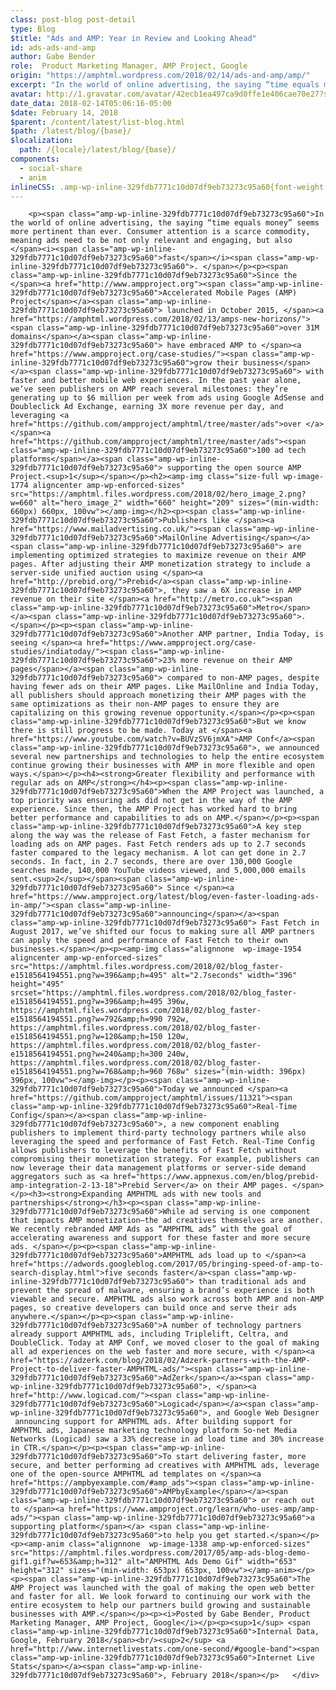 ```yaml
---
class: post-blog post-detail
type: Blog
$title: "Ads and AMP: Year in Review and Looking Ahead"
id: ads-ads-and-amp
author: Gabe Bender
role:  Product Marketing Manager, AMP Project, Google
origin: "https://amphtml.wordpress.com/2018/02/14/ads-and-amp/amp/"
excerpt: "In the world of online advertising, the saying “time equals money” seems more pertinent than ever. Consumer attention is a scarce commodity, meaning ads need to be not only relevant and engaging, but also fast. Since the Accelerated Mobile Pages (AMP) Project launched in October 2015, over 31M domains have embraced AMP to grow their [&#8230;]"
avatar: http://1.gravatar.com/avatar/42ecb1ea497ca9d0ffe1e406cae70e27?s=96&d=identicon&r=G
date_data: 2018-02-14T05:06:16-05:00
$date: February 14, 2018
$parent: /content/latest/list-blog.html
$path: /latest/blog/{base}/
$localization:
  path: /{locale}/latest/blog/{base}/
components:
  - social-share
  - anim
inlineCSS: .amp-wp-inline-329fdb7771c10d07df9eb73273c95a60{font-weight:400;}
---
```


<div class="amp-wp-article-content">

		<p><span class="amp-wp-inline-329fdb7771c10d07df9eb73273c95a60">In the world of online advertising, the saying “time equals money” seems more pertinent than ever. Consumer attention is a scarce commodity, meaning ads need to be not only relevant and engaging, but also </span><i><span class="amp-wp-inline-329fdb7771c10d07df9eb73273c95a60">fast</span></i><span class="amp-wp-inline-329fdb7771c10d07df9eb73273c95a60">. </span></p><p><span class="amp-wp-inline-329fdb7771c10d07df9eb73273c95a60">Since the </span><a href="http://www.ampproject.org"><span class="amp-wp-inline-329fdb7771c10d07df9eb73273c95a60">Accelerated Mobile Pages (AMP) Project</span></a><span class="amp-wp-inline-329fdb7771c10d07df9eb73273c95a60"> launched in October 2015, </span><a href="https://amphtml.wordpress.com/2018/02/13/amps-new-horizons/"><span class="amp-wp-inline-329fdb7771c10d07df9eb73273c95a60">over 31M domains</span></a><span class="amp-wp-inline-329fdb7771c10d07df9eb73273c95a60"> have embraced AMP to </span><a href="https://www.ampproject.org/case-studies/"><span class="amp-wp-inline-329fdb7771c10d07df9eb73273c95a60">grow their business</span></a><span class="amp-wp-inline-329fdb7771c10d07df9eb73273c95a60"> with faster and better mobile web experiences. In the past year alone, we’ve seen publishers on AMP reach several milestones: they’re generating up to $6 million per week from ads using Google AdSense and Doubleclick Ad Exchange, earning 3X more revenue per day, and leveraging <a href="https://github.com/ampproject/amphtml/tree/master/ads">over </a></span><a href="https://github.com/ampproject/amphtml/tree/master/ads"><span class="amp-wp-inline-329fdb7771c10d07df9eb73273c95a60">100 ad tech platforms</span></a><span class="amp-wp-inline-329fdb7771c10d07df9eb73273c95a60"> supporting the open source AMP Project.<sup>1</sup></span></p><h2><amp-img class="size-full wp-image-1774 aligncenter amp-wp-enforced-sizes" src="https://amphtml.files.wordpress.com/2018/02/hero_image_2.png?w=660" alt="hero_image_2" width="660" height="209" sizes="(min-width: 660px) 660px, 100vw"></amp-img></h2><p><span class="amp-wp-inline-329fdb7771c10d07df9eb73273c95a60">Publishers like </span><a href="https://www.mailadvertising.co.uk/"><span class="amp-wp-inline-329fdb7771c10d07df9eb73273c95a60">MailOnline Advertising</span></a><span class="amp-wp-inline-329fdb7771c10d07df9eb73273c95a60"> are implementing optimized strategies to maximize revenue on their AMP pages. After adjusting their AMP monetization strategy to include a server-side unified auction using </span><a href="http://prebid.org/">Prebid</a><span class="amp-wp-inline-329fdb7771c10d07df9eb73273c95a60">, they saw a 6X increase in AMP revenue on their site </span><a href="http://metro.co.uk"><span class="amp-wp-inline-329fdb7771c10d07df9eb73273c95a60">Metro</span></a><span class="amp-wp-inline-329fdb7771c10d07df9eb73273c95a60">. </span></p><p><span class="amp-wp-inline-329fdb7771c10d07df9eb73273c95a60">Another AMP partner, India Today, is seeing </span><a href="https://www.ampproject.org/case-studies/indiatoday/"><span class="amp-wp-inline-329fdb7771c10d07df9eb73273c95a60">23% more revenue on their AMP pages</span></a><span class="amp-wp-inline-329fdb7771c10d07df9eb73273c95a60"> compared to non-AMP pages, despite having fewer ads on their AMP pages. Like MailOnline and India Today, all publishers should approach monetizing their AMP pages with the same optimizations as their non-AMP pages to ensure they are capitalizing on this growing revenue opportunity.</span></p><p><span class="amp-wp-inline-329fdb7771c10d07df9eb73273c95a60">But we know there is still progress to be made. Today at </span><a href="https://www.youtube.com/watch?v=BUVzSV6jmXA">AMP Conf</a><span class="amp-wp-inline-329fdb7771c10d07df9eb73273c95a60">, we announced several new partnerships and technologies to help the entire ecosystem continue growing their businesses with AMP in more flexible and open ways.</span></p><h4><strong>Greater flexibility and performance with regular ads on AMP</strong></h4><p><span class="amp-wp-inline-329fdb7771c10d07df9eb73273c95a60">When the AMP Project was launched, a top priority was ensuring ads did not get in the way of the AMP experience. Since then, the AMP Project has worked hard to bring better performance and capabilities to ads on AMP.</span></p><p><span class="amp-wp-inline-329fdb7771c10d07df9eb73273c95a60">A key step along the way was the release of Fast Fetch, a faster mechanism for loading ads on AMP pages. Fast Fetch renders ads up to 2.7 seconds faster compared to the legacy mechanism. A lot can get done in 2.7 seconds. In fact, in 2.7 seconds, there are over 130,000 Google searches made, 140,000 YouTube videos viewed, and 5,000,000 emails sent.<sup>2</sup></span><span class="amp-wp-inline-329fdb7771c10d07df9eb73273c95a60"> Since </span><a href="https://www.ampproject.org/latest/blog/even-faster-loading-ads-in-amp/"><span class="amp-wp-inline-329fdb7771c10d07df9eb73273c95a60">announcing</span></a><span class="amp-wp-inline-329fdb7771c10d07df9eb73273c95a60"> Fast Fetch in August 2017, we’ve shifted our focus to making sure all AMP partners can apply the speed and performance of Fast Fetch to their own businesses.</span></p><p><amp-img class="alignnone  wp-image-1954 aligncenter amp-wp-enforced-sizes" src="https://amphtml.files.wordpress.com/2018/02/blog_faster-e1518564194551.png?w=396&amp;h=495" alt="2.7seconds" width="396" height="495" srcset="https://amphtml.files.wordpress.com/2018/02/blog_faster-e1518564194551.png?w=396&amp;h=495 396w, https://amphtml.files.wordpress.com/2018/02/blog_faster-e1518564194551.png?w=792&amp;h=990 792w, https://amphtml.files.wordpress.com/2018/02/blog_faster-e1518564194551.png?w=120&amp;h=150 120w, https://amphtml.files.wordpress.com/2018/02/blog_faster-e1518564194551.png?w=240&amp;h=300 240w, https://amphtml.files.wordpress.com/2018/02/blog_faster-e1518564194551.png?w=768&amp;h=960 768w" sizes="(min-width: 396px) 396px, 100vw"></amp-img></p><p><span class="amp-wp-inline-329fdb7771c10d07df9eb73273c95a60">Today we announced </span><a href="https://github.com/ampproject/amphtml/issues/11321"><span class="amp-wp-inline-329fdb7771c10d07df9eb73273c95a60">Real-Time Config</span></a><span class="amp-wp-inline-329fdb7771c10d07df9eb73273c95a60">, a new component enabling publishers to implement third-party technology partners while also leveraging the speed and performance of Fast Fetch. Real-Time Config allows publishers to leverage the benefits of Fast Fetch without compromising their monetization strategy. For example, publishers can now leverage their data management platforms or server-side demand aggregators such as <a href="https://www.appnexus.com/en/blog/prebid-amp-integration-2-13-18">Prebid Server</a> on their AMP pages. </span></p><h3><strong>Expanding AMPHTML ads with new tools and partnerships</strong></h3><p><span class="amp-wp-inline-329fdb7771c10d07df9eb73273c95a60">While ad serving is one component that impacts AMP monetization—the ad creatives themselves are another. We recently rebranded AMP Ads as “AMPHTML ads” with the goal of accelerating awareness and support for these faster and more secure ads. </span></p><p><span class="amp-wp-inline-329fdb7771c10d07df9eb73273c95a60">AMPHTML ads load up to </span><a href="https://adwords.googleblog.com/2017/05/bringing-speed-of-amp-to-search-display.html">five seconds faster</a><span class="amp-wp-inline-329fdb7771c10d07df9eb73273c95a60"> than traditional ads and prevent the spread of malware, ensuring a brand’s experience is both viewable and secure. AMPHTML ads also work across both AMP and non-AMP pages, so creative developers can build once and serve their ads anywhere.</span></p><p><span class="amp-wp-inline-329fdb7771c10d07df9eb73273c95a60">A number of technology partners already support AMPHTML ads, including Triplelift, Celtra, and DoubleClick. Today at AMP Conf, we moved closer to the goal of making all ad experiences on the web faster and more secure, with </span><a href="https://adzerk.com/blog/2018/02/Adzerk-partners-with-the-AMP-Project-to-deliver-faster-AMPHTML-ads/"><span class="amp-wp-inline-329fdb7771c10d07df9eb73273c95a60">AdZerk</span></a><span class="amp-wp-inline-329fdb7771c10d07df9eb73273c95a60">, </span><a href="http://www.logicad.com/"><span class="amp-wp-inline-329fdb7771c10d07df9eb73273c95a60">Logicad</span></a><span class="amp-wp-inline-329fdb7771c10d07df9eb73273c95a60">, and Google Web Designer  announcing support for AMPHTML ads. After building support for AMPHTML ads, Japanese marketing technology platform So-net Media Networks (Logicad) saw a 33% decrease in ad load time and 30% increase in CTR.</span></p><p><span class="amp-wp-inline-329fdb7771c10d07df9eb73273c95a60">To start delivering faster, more secure, and better performing ad creatives with AMPHTML ads, leverage one of the open-source AMPHTML ad templates on </span><a href="https://ampbyexample.com/#amp_ads"><span class="amp-wp-inline-329fdb7771c10d07df9eb73273c95a60">AMPbyExample</span></a><span class="amp-wp-inline-329fdb7771c10d07df9eb73273c95a60"> or reach out to </span><a href="https://www.ampproject.org/learn/who-uses-amp/amp-ads/"><span class="amp-wp-inline-329fdb7771c10d07df9eb73273c95a60">a supporting platform</span></a> <span class="amp-wp-inline-329fdb7771c10d07df9eb73273c95a60">to help you get started.</span></p><p><amp-anim class="alignnone  wp-image-1338 amp-wp-enforced-sizes" src="https://amphtml.files.wordpress.com/2017/05/amp-ads-blog-demo-gif1.gif?w=653&amp;h=312" alt="AMPHTML Ads Demo Gif" width="653" height="312" sizes="(min-width: 653px) 653px, 100vw"></amp-anim></p><p><span class="amp-wp-inline-329fdb7771c10d07df9eb73273c95a60">The AMP Project was launched with the goal of making the open web better and faster for all. We look forward to continuing our work with the entire ecosystem to help our partners build growing and sustainable businesses with AMP.</span></p><p><i>Posted by Gabe Bender, Product Marketing Manager, AMP Project, Google</i></p><p><sup>1</sup> <span class="amp-wp-inline-329fdb7771c10d07df9eb73273c95a60">Internal Data, Google, February 2018</span><br/><sup>2</sup> <a href="http://www.internetlivestats.com/one-second/#google-band"><span class="amp-wp-inline-329fdb7771c10d07df9eb73273c95a60">Internet Live Stats</span></a><span class="amp-wp-inline-329fdb7771c10d07df9eb73273c95a60">, February 2018</span></p>	</div>

	

</div>

